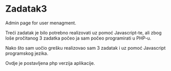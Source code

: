 Zadatak3
========

Admin page for user menagment.

Treći zadatak je bilo potrebno realizovati uz pomoć Javascript-te, 
ali zbog loše pročitanog 3 zadatka počeo ja sam počeo programirati u PHP-u. 

Nako što sam uočio grešku realizovao sam 3 zadatak i uz pomoć Javascript programskog jezika.

Ovdje je postavljena php verzija aplikacije.
